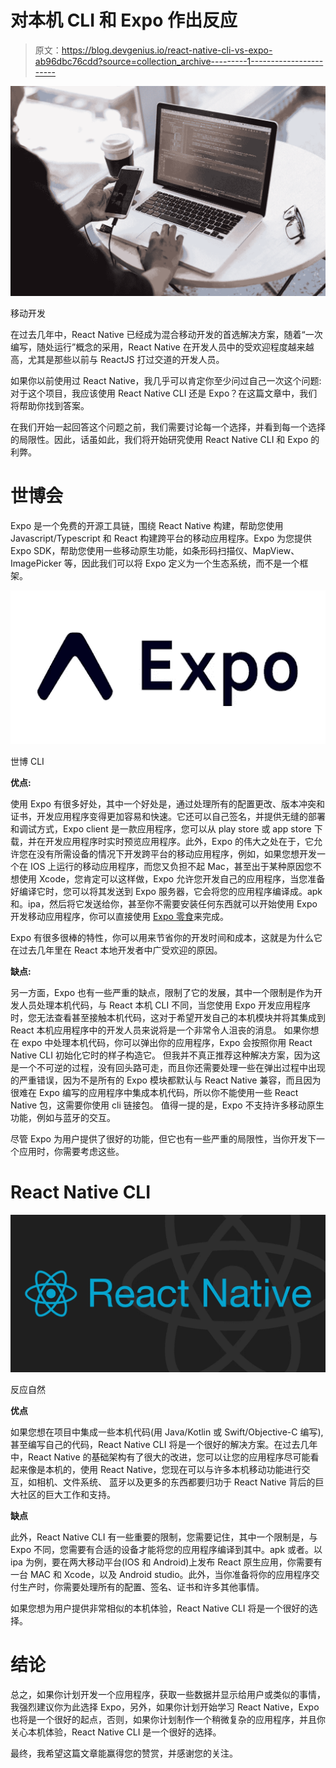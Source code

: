 # 对本机 CLI 和 Expo 作出反应

> 原文：<https://blog.devgenius.io/react-native-cli-vs-expo-ab96dbc76cdd?source=collection_archive---------1----------------------->

![](img/a4f12293e10eb6ac10fa11ae57de95e5.png)

移动开发

在过去几年中，React Native 已经成为混合移动开发的首选解决方案，随着“一次编写，随处运行”概念的采用，React Native 在开发人员中的受欢迎程度越来越高，尤其是那些以前与 ReactJS 打过交道的开发人员。

如果你以前使用过 React Native，我几乎可以肯定你至少问过自己一次这个问题:对于这个项目，我应该使用 React Native CLI 还是 Expo？在这篇文章中，我们将帮助你找到答案。

在我们开始一起回答这个问题之前，我们需要讨论每一个选择，并看到每一个选择的局限性。因此，话虽如此，我们将开始研究使用 React Native CLI 和 Expo 的利弊。

# **世博会**

Expo 是一个免费的开源工具链，围绕 React Native 构建，帮助您使用 Javascript/Typescript 和 React 构建跨平台的移动应用程序。Expo 为您提供 Expo SDK，帮助您使用一些移动原生功能，如条形码扫描仪、MapView、ImagePicker 等，因此我们可以将 Expo 定义为一个生态系统，而不是一个框架。

![](img/57e7271960b6ca1de34aff3fedb3c068.png)

世博 CLI

**优点:**

使用 Expo 有很多好处，其中一个好处是，通过处理所有的配置更改、版本冲突和证书，开发应用程序变得更加容易和快速。它还可以自己签名，并提供无缝的部署和调试方式，Expo client 是一款应用程序，您可以从 play store 或 app store 下载，并在开发应用程序时实时预览应用程序。此外，Expo 的伟大之处在于，它允许您在没有所需设备的情况下开发跨平台的移动应用程序，例如，如果您想开发一个在 IOS 上运行的移动应用程序，而您又负担不起 Mac，甚至出于某种原因您不想使用 Xcode，您肯定可以这样做，Expo 允许您开发自己的应用程序，当您准备好编译它时，您可以将其发送到 Expo 服务器，它会将您的应用程序编译成。apk 和。ipa，然后将它发送给你，甚至你不需要安装任何东西就可以开始使用 Expo 开发移动应用程序，你可以直接使用 [Expo 零食](https://snack.expo.io/)来完成。

Expo 有很多很棒的特性，你可以用来节省你的开发时间和成本，这就是为什么它在过去几年里在 React 本地开发者中广受欢迎的原因。

**缺点:**

另一方面，Expo 也有一些严重的缺点，限制了它的发展，其中一个限制是作为开发人员处理本机代码，与 React 本机 CLI 不同，当您使用 Expo 开发应用程序时，您无法查看甚至接触本机代码，这对于希望开发自己的本机模块并将其集成到 React 本机应用程序中的开发人员来说将是一个非常令人沮丧的消息。 如果你想在 expo 中处理本机代码，你可以弹出你的应用程序，Expo 会按照你用 React Native CLI 初始化它时的样子构造它。 但我并不真正推荐这种解决方案，因为这是一个不可逆的过程，没有回头路可走，而且你还需要处理一些在弹出过程中出现的严重错误，因为不是所有的 Expo 模块都默认与 React Native 兼容，而且因为很难在 Expo 编写的应用程序中集成本机代码，所以你不能使用一些 React Native 包，这需要你使用 cli 链接包。 值得一提的是，Expo 不支持许多移动原生功能，例如与蓝牙的交互。

尽管 Expo 为用户提供了很好的功能，但它也有一些严重的局限性，当你开发下一个应用时，你需要考虑这些。

# **React Native CLI**

![](img/a3054ef75978b473488ac3865556b062.png)

反应自然

**优点**

如果您想在项目中集成一些本机代码(用 Java/Kotlin 或 Swift/Objective-C 编写),甚至编写自己的代码，React Native CLI 将是一个很好的解决方案。在过去几年中，React Native 的基础架构有了很大的改进，您可以让您的应用程序尽可能看起来像是本机的，使用 React Native，您现在可以与许多本机移动功能进行交互，如相机、文件系统、 蓝牙以及更多的东西都要归功于 React Native 背后的巨大社区的巨大工作和支持。

**缺点**

此外，React Native CLI 有一些重要的限制，您需要记住，其中一个限制是，与 Expo 不同，您需要有合适的设备才能将您的应用程序编译到其中。apk 或者。以 ipa 为例，要在两大移动平台(IOS 和 Android)上发布 React 原生应用，你需要有一台 MAC 和 Xcode，以及 Android studio。此外，当你准备将你的应用程序交付生产时，你需要处理所有的配置、签名、证书和许多其他事情。

如果您想为用户提供非常相似的本机体验，React Native CLI 将是一个很好的选择。

# **结论**

总之，如果你计划开发一个应用程序，获取一些数据并显示给用户或类似的事情，我强烈建议你为此选择 Expo，另外，如果你计划开始学习 React Native，Expo 也将是一个很好的起点，否则，如果你计划制作一个稍微复杂的应用程序，并且你关心本机体验，React Native CLI 是一个很好的选择。

最终，我希望这篇文章能赢得您的赞赏，并感谢您的关注。